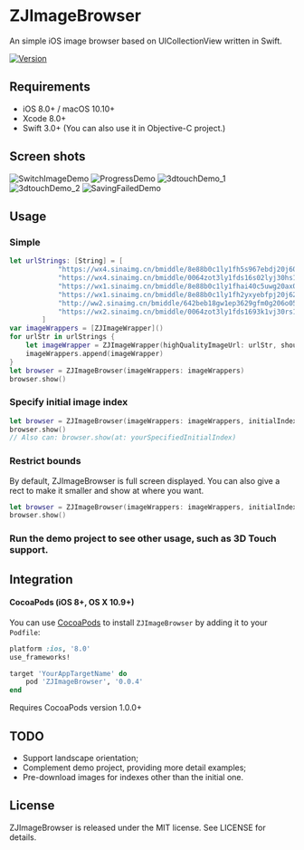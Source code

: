 # ZJImageBrowser
An simple iOS image browser based on UICollectionView written in Swift.

[![Version](https://img.shields.io/badge/pod-v0.0.4-brightgreen.svg)](https://img.shields.io/badge/pod-v0.0.4-brightgreen.svg)

## Requirements

- iOS 8.0+ / macOS 10.10+ 
- Xcode 8.0+
- Swift 3.0+ (You can also use it in Objective-C project.)

## Screen shots
![SwitchImageDemo](https://wx3.sinaimg.cn/large/71842c1aly1fhkqr7axc6g20dc0npx6q.gif)
![ProgressDemo](https://wx4.sinaimg.cn/large/71842c1aly1fhkqr0ax2mg20dc0npb2c.gif)
![3dtouchDemo_1](https://wx4.sinaimg.cn/large/71842c1aly1fhkqqlmdisg20dc0np7wi.gif)
![3dtouchDemo_2](https://wx3.sinaimg.cn/large/71842c1aly1fhkqqgu4vbg20dc0npnpd.gif)
![SavingFailedDemo](https://wx2.sinaimg.cn/large/71842c1aly1fhkqqrfh9fg20dc0npkjm.gif)

## Usage
### Simple 
```swift
let urlStrings: [String] = [
            "https://wx4.sinaimg.cn/bmiddle/8e88b0c1ly1fh5s967ebdj20j60rpn3l.jpg",
            "https://wx4.sinaimg.cn/bmiddle/0064zot3ly1fds16s02lyj30hs1ysq9h.jpg",
            "https://wx1.sinaimg.cn/bmiddle/8e88b0c1ly1fhai40c5uwg20ax0k04qt.gif",
            "https://wx1.sinaimg.cn/bmiddle/8e88b0c1ly1fh2yxyebfpj20j62bvwrw.jpg",
            "http://ww2.sinaimg.cn/bmiddle/642beb18gw1ep3629gfm0g206o050b2a.gif",
            "https://wx2.sinaimg.cn/bmiddle/0064zot3ly1fds1693k1vj30rs12375r.jpg"
        ]
var imageWrappers = [ZJImageWrapper]()
for urlStr in urlStrings {
    let imageWrapper = ZJImageWrapper(highQualityImageUrl: urlStr, shouldDownloadImage: true, placeholderImage: nil, imageContainer: nil)
    imageWrappers.append(imageWrapper)
}
let browser = ZJImageBrowser(imageWrappers: imageWrappers)
browser.show()
```

### Specify initial image index
```swift
let browser = ZJImageBrowser(imageWrappers: imageWrappers, initialIndex: yourSpecifiedInitialIndex)
browser.show()
// Also can: browser.show(at: yourSpecifiedInitialIndex)
```

### Restrict bounds
By default, ZJImageBrowser is full screen displayed. You can also give a rect to make it smaller and show at where you want.
```swift
let browser = ZJImageBrowser(imageWrappers: imageWrappers, initialIndex: yourSpecifiedInitialIndex, containerRect: yourSpecifiedRect)
browser.show()
```

### Run the demo project to see other usage, such as 3D Touch support.

## Integration

#### CocoaPods (iOS 8+, OS X 10.9+)

You can use [CocoaPods](http://cocoapods.org/) to install `ZJImageBrowser` by adding it to your `Podfile`:

```ruby
platform :ios, '8.0'
use_frameworks!

target 'YourAppTargetName' do
	pod 'ZJImageBrowser', '0.0.4'
end
```

Requires CocoaPods version 1.0.0+

## TODO

* Support landscape orientation;
* Complement demo project, providing more detail examples;
* Pre-download images for indexes other than the initial one.


## License

ZJImageBrowser is released under the MIT license. See LICENSE for details.